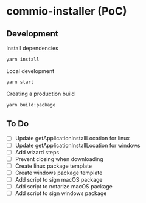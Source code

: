 # commio-installer (PoC)

## Development

Install dependencies

```bash
yarn install
```

Local development

```bash
yarn start
```

Creating a production build

```bash
yarn build:package
```

## To Do

- [ ] Update getApplicationInstallLocation for linux
- [ ] Update getApplicationInstallLocation for windows
- [ ] Add wizard steps
- [ ] Prevent closing when downloading
- [ ] Create linux package template
- [ ] Create windows package template
- [ ] Add script to sign macOS package
- [ ] Add script to notarize macOS package
- [ ] Add script to sign windows package
